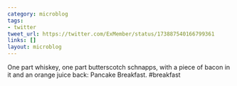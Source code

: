 ```yaml
---
category: microblog
tags:
- twitter
tweet_url: https://twitter.com/ExMember/status/173887540166799361
links: []
layout: microblog
---
```

One part whiskey, one part butterscotch schnapps, with a piece of bacon in it and an orange juice back: Pancake Breakfast. #breakfast
